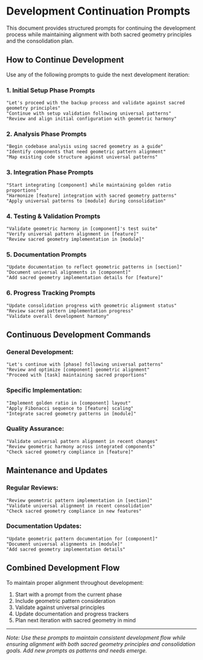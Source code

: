 # Development Continuation Prompts

This document provides structured prompts for continuing the development process while maintaining alignment with both sacred geometry principles and the consolidation plan.

## How to Continue Development

Use any of the following prompts to guide the next development iteration:

### 1. Initial Setup Phase Prompts

```
"Let's proceed with the backup process and validate against sacred geometry principles"
"Continue with setup validation following universal patterns"
"Review and align initial configuration with geometric harmony"
```

### 2. Analysis Phase Prompts

```
"Begin codebase analysis using sacred geometry as a guide"
"Identify components that need geometric pattern alignment"
"Map existing code structure against universal patterns"
```

### 3. Integration Phase Prompts

```
"Start integrating [component] while maintaining golden ratio proportions"
"Harmonize [feature] integration with sacred geometry patterns"
"Apply universal patterns to [module] during consolidation"
```

### 4. Testing & Validation Prompts

```
"Validate geometric harmony in [component]'s test suite"
"Verify universal pattern alignment in [feature]"
"Review sacred geometry implementation in [module]"
```

### 5. Documentation Prompts

```
"Update documentation to reflect geometric patterns in [section]"
"Document universal alignments in [component]"
"Add sacred geometry implementation details for [feature]"
```

### 6. Progress Tracking Prompts

```
"Update consolidation progress with geometric alignment status"
"Review sacred pattern implementation progress"
"Validate overall development harmony"
```

## Continuous Development Commands

### General Development:
```
"Let's continue with [phase] following universal patterns"
"Review and optimize [component] geometric alignment"
"Proceed with [task] maintaining sacred proportions"
```

### Specific Implementation:
```
"Implement golden ratio in [component] layout"
"Apply Fibonacci sequence to [feature] scaling"
"Integrate sacred geometry patterns in [module]"
```

### Quality Assurance:
```
"Validate universal pattern alignment in recent changes"
"Review geometric harmony across integrated components"
"Check sacred geometry compliance in [feature]"
```

## Maintenance and Updates

### Regular Reviews:
```
"Review geometric pattern implementation in [section]"
"Validate universal alignment in recent consolidation"
"Check sacred geometry compliance in new features"
```

### Documentation Updates:
```
"Update geometric pattern documentation for [component]"
"Document universal alignments in [module]"
"Add sacred geometry implementation details"
```

## Combined Development Flow

To maintain proper alignment throughout development:

1. Start with a prompt from the current phase
2. Include geometric pattern consideration
3. Validate against universal principles
4. Update documentation and progress trackers
5. Plan next iteration with sacred geometry in mind

---

*Note: Use these prompts to maintain consistent development flow while ensuring alignment with both sacred geometry principles and consolidation goals. Add new prompts as patterns and needs emerge.*